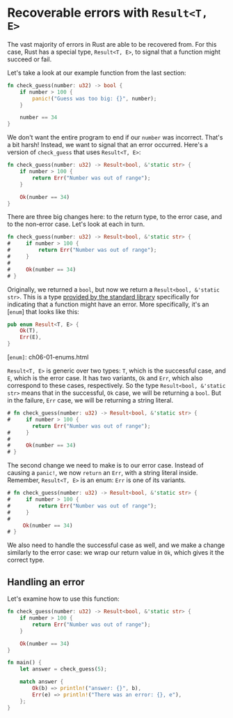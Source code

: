 # Recoverable errors with `Result<T, E>`

The vast majority of errors in Rust are able to be recovered from. For this
case, Rust has a special type, `Result<T, E>`, to signal that a function might
succeed or fail.

Let's take a look at our example function from the last section:

```rust
fn check_guess(number: u32) -> bool {
    if number > 100 {
        panic!("Guess was too big: {}", number);
    }

    number == 34
}
```

We don't want the entire program to end if our `number` was incorrect. That's a
bit harsh! Instead, we want to signal that an error occurred. Here's a version
of `check_guess` that uses `Result<T, E>`:

```rust
fn check_guess(number: u32) -> Result<bool, &'static str> {
    if number > 100 {
        return Err("Number was out of range");
    }

    Ok(number == 34)
}
```

There are three big changes here: to the return type, to the error case, and to
the non-error case. Let's look at each in turn.

```rust
fn check_guess(number: u32) -> Result<bool, &'static str> {
#     if number > 100 {
#         return Err("Number was out of range");
#     }
# 
#     Ok(number == 34)
# }
```

Originally, we returned a `bool`, but now we return a
`Result<bool, &'static str>`. This is a type [provided by the standard library]
specifically for indicating that a function might have an error. More
specifically, it's an [`enum`] that looks like this:

```rust
pub enum Result<T, E> {
    Ok(T),
    Err(E),
}
```

[provided by the standard library]: https://doc.rust-lang.org/stable/std/result/enum.Result.html
[`enum]`: ch06-01-enums.html

`Result<T, E>` is generic over two types: `T`, which is the successful case, and
`E`, which is the error case. It has two variants, `Ok` and `Err`, which also
correspond to these cases, respectively. So the type `Result<bool, &'static
str>` means that in the successful, `Ok` case, we will be returning a `bool`.
But in the failure, `Err` case, we will be returning a string literal.

```rust
# fn check_guess(number: u32) -> Result<bool, &'static str> {
#     if number > 100 {
        return Err("Number was out of range");
#     }
# 
#     Ok(number == 34)
# }
```

The second change we need to make is to our error case. Instead of causing a
`panic!`, we now `return` an `Err`, with a string literal inside. Remember,
`Result<T, E>` is an enum: `Err` is one of its variants.

```rust
# fn check_guess(number: u32) -> Result<bool, &'static str> {
#     if number > 100 {
#         return Err("Number was out of range");
#     }
# 
     Ok(number == 34)
# }
```

We also need to handle the successful case as well, and we make a change
similarly to the error case: we wrap our return value in `Ok`, which gives it
the correct type.

## Handling an error

Let's examine how to use this function:

```rust
fn check_guess(number: u32) -> Result<bool, &'static str> {
    if number > 100 {
        return Err("Number was out of range");
    }

    Ok(number == 34)
}

fn main() {
    let answer = check_guess(5);

    match answer {
        Ok(b) => println!("answer: {}", b),
        Err(e) => println!("There was an error: {}, e"),
    };
}
```
